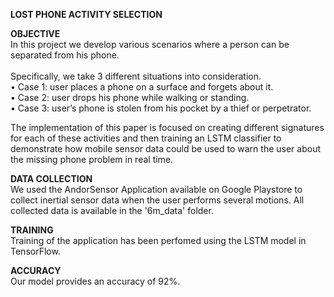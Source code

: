 <b> LOST PHONE ACTIVITY SELECTION </b><br>

<b>OBJECTIVE</b><br>
In this project we develop various scenarios where a person can be separated from his phone. <br><br>
Specifically, we take 3 different situations into consideration. <br>
•	Case 1: user places a phone on a surface and forgets about it.<br>
•	Case 2: user drops his phone while walking or standing. <br>
•	Case 3: user’s phone is stolen from his pocket by a thief or perpetrator.<br>

The implementation of this paper is focused on creating different signatures for each of these activities and then training an LSTM classifier to demonstrate how mobile sensor data could be used to warn the user about the missing phone problem in real time.<br>

<b>DATA COLLECTION</b><br>
We used the AndorSensor Application available on Google Playstore to collect inertial sensor data when the user performs several motions. All collected data is available in the '6m_data' folder. <br>


<b>TRAINING</b><br>
Training of the application has been perfomed using the LSTM model in TensorFlow. <br>

<b>ACCURACY</b><br>
Our model provides an accuracy of 92%.



